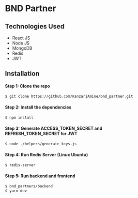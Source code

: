 # BND Partner

## Technologies Used
- React JS
- Node JS
- MongoDB
- Redis
- JWT

## Installation

#### Step 1: Clone the repo

```sh
$ git clone https://github.com/KanzariAmine/bnd_partner.git
```
#### Step 2: Install the dependencies

```sh
$ npm install
```

#### Step 3: Generate ACCESS_TOKEN_SECRET and  REFRESH_TOKEN_SECRET for JWT

```sh
$ node ./helpers/generate_keys.js
```
#### Step 4: Run Redis Server (Linux Ubuntu)

```sh
$ redis-server
```

#### Step 5: Run backend and frontend

```sh
$ bnd_partners/backend
$ yarn dev
